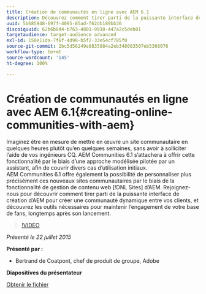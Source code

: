 ```yaml
---
title: Création de communautés en ligne avec AEM 6.1
description: Découvrez comment tirer parti de la puissante interface de création d’AEM pour créer une communauté dynamique entre vos clients, et découvrez les outils nécessaires pour maintenir l’engagement de votre base de fans, longtemps après son lancement.
uuid: 5b685948-697f-4095-85ad-f62db189bb30
discoiquuid: 62b6b8d4-b763-4801-9918-447a2c5deb01
targetaudience: target-audience advanced
exl-id: 150e11da-7f6f-4d98-b5f2-33e54cf785f0
source-git-commit: 2bc5d56249e8835884a2eb348083507eb5308076
workflow-type: tm+mt
source-wordcount: '145'
ht-degree: 100%

---
```


# Création de communautés en ligne avec AEM 6.1{#creating-online-communities-with-aem}

Imaginez être en mesure de mettre en œuvre un site communautaire en quelques heures plutôt qu’en quelques semaines, sans avoir à solliciter l’aide de vos ingénieurs CQ. AEM Communities 6.1 s’attachera à offrir cette fonctionnalité par le biais d’une approche modélisée pilotée par un assistant, afin de couvrir divers cas d’utilisation initiaux. AEM Communities 6.1 offre également la possibilité de personnaliser plus précisément ces nouveaux sites communautaires par le biais de la fonctionnalité de gestion de contenu web [!DNL Sites] d’AEM. Rejoignez-nous pour découvrir comment tirer parti de la puissante interface de création d’AEM pour créer une communauté dynamique entre vos clients, et découvrez les outils nécessaires pour maintenir l’engagement de votre base de fans, longtemps après son lancement.

>[!VIDEO](https://video.tv.adobe.com/v/19381/?quality=9)

*Présenté le 22 juillet 2015*

**Présenté par :**

* Bertrand de Coatpont, chef de produit de groupe, Adobe

**Diapositives du présentateur**

[Obtenir le fichier](assets/aem-6-1-communities-gems.pdf)
<!--
[Get back to the Overview](https://helpx.adobe.com/experience-manager/kt/eseminars/gems/aem-index.html)
-->
